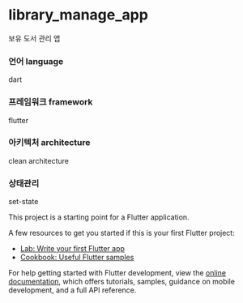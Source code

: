 # library_manage_app

보유 도서 관리 앱

### 언어 language
dart

### 프레임워크 framework
flutter

### 아키텍처 architecture
clean architecture

### 상태관리
set-state

This project is a starting point for a Flutter application.

A few resources to get you started if this is your first Flutter project:

- [Lab: Write your first Flutter app](https://docs.flutter.dev/get-started/codelab)
- [Cookbook: Useful Flutter samples](https://docs.flutter.dev/cookbook)

For help getting started with Flutter development, view the
[online documentation](https://docs.flutter.dev/), which offers tutorials,
samples, guidance on mobile development, and a full API reference.
